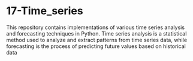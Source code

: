 # 17-Time_series
This repository contains implementations of various time series analysis and forecasting techniques in Python. Time series analysis is a statistical method used to analyze and extract patterns from time series data, while forecasting is the process of predicting future values based on historical data
